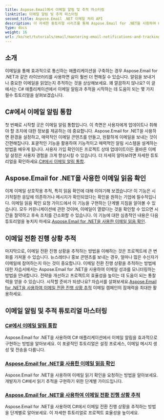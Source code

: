 ```yaml
---
title: Aspose.Email에서 이메일 알림 및 추적 마스터링
linktitle: 이메일 알림 및 추적 마스터링
second_title: Aspose.Email .NET 이메일 처리 API
description: 이 자세한 튜토리얼 시리즈를 통해 Aspose.Email for .NET을 사용하여 C#에서 이메일 알림과 추적을 완벽하게 구현하는 방법을 알아보세요.
type: docs
weight: 16
url: /ko/net/tutorials/email/mastering-email-notifications-and-tracking/
---
```

## 소개

이메일을 통해 효과적으로 통신하는 애플리케이션을 구축하는 경우 Aspose.Email for .NET과 같은 라이브러리를 사용하면 삶이 훨씬 더 편해질 수 있습니다. 알림을 보내거나 중요한 이메일을 읽었는지 추적하는 것을 상상해보세요. 꽤 깔끔하지 않나요? 이 글에서는 C# 애플리케이션에서 이메일 알림과 추적을 시작하는 데 도움이 되는 몇 가지 필수 튜토리얼을 살펴보겠습니다.

## C#에서 이메일 알림 통합

첫 번째로 시작할 곳은 이메일 알림 통합입니다. 이 측면은 사용자에게 업데이트나 취해야 할 조치에 대한 정보를 제공하는 데 중요합니다. Aspose.Email for .NET을 사용하면 환경을 설정하고, 매력적인 이메일 콘텐츠를 만들고, 원활하게 이메일을 보내는 것이 간편해집니다. 포괄적인 기능을 활용하여 기능적이고 매력적인 알림 시스템을 설계하는 방법을 배우게 됩니다. 사용자 가입 확인이든 프로젝트 상태 업데이트이든 올바른 이메일 설정은 사용자 경험을 크게 향상시킬 수 있습니다. 더 자세히 알아보려면 자세한 튜토리얼을 확인하세요.[C#에서 이메일 알림 통합](./integrate-email-notifications/).

## Aspose.Email for .NET을 사용한 이메일 읽음 확인

이제 이메일 상호작용 추적, 특히 읽음 확인에 대해 이야기해 보겠습니다! 이 기능은 시기적절한 응답에 의존하거나 메시지가 확인되었다는 확인을 원하는 기업에 필수적입니다. 이메일 읽음 확인 요청 가이드에서 이 기능을 구현하는 단계별 지침을 알아볼 수 있습니다. 모두 커뮤니케이션에 관한 것이며, 이메일이 열렸다는 것을 확인할 수 있으면 시간을 절약하고 후속 조치를 간소화할 수 있습니다. 이 기능에 대한 심층적인 내용은 다음 튜토리얼을 놓치지 마세요.[Aspose.Email for .NET을 사용한 이메일 읽음 확인](./email-read-receipts/).

## 이메일 전환 진행 상황 추적

마지막으로, 이메일 전환 진행 상황을 추적하는 방법을 이해하는 것은 프로젝트에 큰 변화를 가져올 수 있습니다. 뉴스레터나 홍보 콘텐츠를 보내는 경우, 얼마나 많은 수신자가 이메일에 참여하는지 아는 것이 중요합니다. 이메일 전환 진행 상황을 추적하는 방법에 대한 자습서에서는 Aspose.Email for .NET을 사용하여 이메일 성과를 모니터링하는 방법을 안내합니다. 전략을 개선하고 프로젝트의 효율성을 높이는 데 도움이 되는 통찰력을 얻을 수 있습니다. 시작할 준비가 되셨나요? 자습서를 살펴보세요.[Aspose.Email for .NET을 사용하여 이메일 전환 진행 상황 추적](./track-email-conversion-progress/) 이메일 캠페인의 잠재력을 최대한 활용하세요.

## 이메일 알림 및 추적 튜토리얼 마스터링
### [C#에서 이메일 알림 통합](./integrate-email-notifications/)
Aspose.Email for .NET을 사용하여 C# 애플리케이션에서 이메일 알림을 효과적으로 구현하는 방법을 알아보세요. 이 포괄적인 튜토리얼은 설정 프로세스, 이메일 메시지 생성 및 전송을 다룹니다.
### [Aspose.Email for .NET을 사용한 이메일 읽음 확인](./email-read-receipts/)
Aspose.Email for .NET을 사용하여 이메일 읽기 확인을 요청하는 방법을 알아보세요. 개발자가 C#에서 읽기 추적을 구현하기 위한 단계별 가이드입니다.
### [Aspose.Email for .NET을 사용하여 이메일 전환 진행 상황 추적](./track-email-conversion-progress/)
Aspose.Email for .NET을 사용하여 C#에서 이메일 전환 진행 상황을 추적하는 방법을 단계별로 알아보세요. 이 자세한 튜토리얼로 프로젝트 효율성을 높이세요.